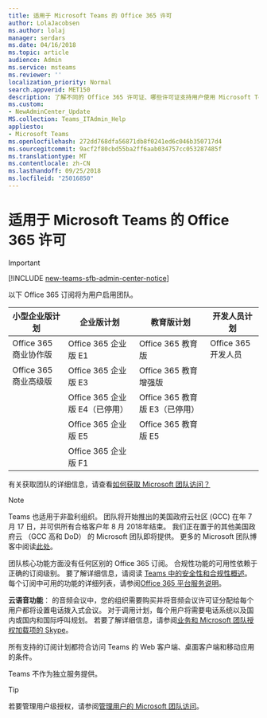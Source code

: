```yaml
---
title: 适用于 Microsoft Teams 的 Office 365 许可
author: LolaJacobsen
ms.author: lolaj
manager: serdars
ms.date: 04/16/2018
ms.topic: article
audience: Admin
ms.service: msteams
ms.reviewer: ''
localization_priority: Normal
search.appverid: MET150
description: 了解不同的 Office 365 许可证、哪些许可证支持用户使用 Microsoft Teams 以及如何启用或禁用它。
ms.custom:
- NewAdminCenter_Update
MS.collection: Teams_ITAdmin_Help
appliesto:
- Microsoft Teams
ms.openlocfilehash: 272dd768dfa56871db8f0241ed6c046b350717d4
ms.sourcegitcommit: 9acf2f80cbd55ba2ff6aab034757cc053287485f
ms.translationtype: MT
ms.contentlocale: zh-CN
ms.lasthandoff: 09/25/2018
ms.locfileid: "25016850"
---
```

<a name="office-365-licensing-for-microsoft-teams"></a>适用于 Microsoft Teams 的 Office 365 许可
========================================
> [!IMPORTANT]
> [!INCLUDE [new-teams-sfb-admin-center-notice](includes/new-teams-sfb-admin-center-notice.md)]

以下 Office 365 订阅将为用户启用团队。

|小型企业版计划  |企业版计划  |教育版计划  |开发人员计划 |
|---------|---------|---------|---------|
|Office 365 商业协作版     |Office 365 企业版 E1  |Office 365 教育版 |Office 365 开发人员     |
|Office 365 商业高级版     |Office 365 企业版 E3         |Office 365 教育增强版         |      |
|     |Office 365 企业版 E4（已停用）         |Office 365 教育版 E3（已停用）         |  |
|     |Office 365 企业版 E5         |Office 365 教育版 E5  | 
|     |Office 365 企业版 F1 |    |     |

有关获取团队的详细信息，请查看[如何获取 Microsoft 团队访问？](https://support.office.com/article/How-do-I-get-access-to-Microsoft-Teams-fc7f1634-abd3-4f26-a597-9df16e4ca65b)

> [!NOTE]
> Teams 也适用于非盈利组织。 团队将开始推出的美国政府云社区 (GCC) 在年 7 月 17 日，并可供所有合格客户年 8 月 2018年结束。 我们正在置于的其他美国政府云 （GCC 高和 DoD） 的 Microsoft 团队即将提供。 更多的 Microsoft 团队博客中阅读[此处](https://techcommunity.microsoft.com/t5/Microsoft-Teams-Blog/Microsoft-Teams-will-be-available-July-17-for-the-US-Government/ba-p/209976)。
        
团队核心功能方面没有任何区别的 Office 365 订阅。 合规性功能的可用性依赖于正确的订阅级别。 要了解详细信息，请阅读 [Teams 中的安全性和合规性概述](security-compliance-overview.md)。 每个订阅中可用的功能的详细列表，请参阅[Office 365 平台服务说明](https://technet.microsoft.com/library/office-365-platform-service-description.aspx)。

**云语音功能**： 的音频会议中，您的组织需要购买并将音频会议许可证分配给每个用户都将设置电话拨入式会议。 对于调用计划，每个用户将需要电话系统以及国内或国内和国际呼叫规划。 若要了解详细信息，请参阅[业务和 Microsoft 团队授权加载项的 Skype](https://docs.microsoft.com/SkypeForBusiness/skype-for-business-and-microsoft-teams-add-on-licensing/skype-for-business-and-microsoft-teams-add-on-licensing)。

所有支持的订阅计划都符合访问 Teams 的 Web 客户端、桌面客户端和移动应用的条件。

Teams 不作为独立服务提供。

> [!TIP]
> 若要管理用户级授权，请参阅[管理用户的 Microsoft 团队访问](user-access.md)。
